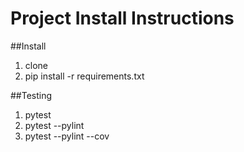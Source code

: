 # Project Install Instructions

##Install

1. clone
2. pip install -r requirements.txt

##Testing

1. pytest
2. pytest --pylint
3. pytest --pylint --cov
